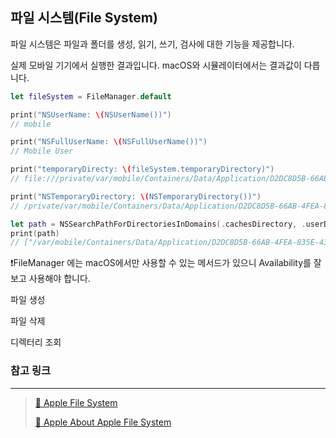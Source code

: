## 파일 시스템(File System)

파일 시스템은 파일과 폴더를 생성, 읽기, 쓰기, 검사에 대한 기능을 제공합니다.

실제 모바일 기기에서 실행한 결과입니다. macOS와 시뮬레이터에서는 결과값이 다릅니다.

```swift
let fileSystem = FileManager.default

print("NSUserName: \(NSUserName())")
// mobile

print("NSFullUserName: \(NSFullUserName())")
// Mobile User

print("temporaryDirecty: \(fileSystem.temporaryDirectory)")
// file:///private/var/mobile/Containers/Data/Application/D2DC8D5B-66AB-4FEA-835E-43BDA2BD443B/tmp/

print("NSTemporaryDirectory: \(NSTemporaryDirectory())")
// /private/var/mobile/Containers/Data/Application/D2DC8D5B-66AB-4FEA-835E-43BDA2BD443B/tmp/

let path = NSSearchPathForDirectoriesInDomains(.cachesDirectory, .userDomainMask, true)
print(path)
// ["/var/mobile/Containers/Data/Application/D2DC8D5B-66AB-4FEA-835E-43BDA2BD443B/Library/Caches"]
```

❗️FileManager 에는 macOS에서만 사용할 수 있는 메서드가 있으니 Availability를 잘 보고 사용해야 합니다.

파일 생성

파일 삭제

디렉터리 조회

### 참고 링크

---

> [📖 Apple File System](https://developer.apple.com/documentation/foundation/file_system)
>
> [📖 Apple About Apple File System](https://developer.apple.com/documentation/foundation/file_system/about_apple_file_system)